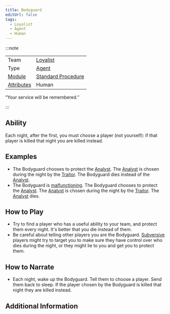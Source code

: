 ```yaml
---
title: Bodyguard
editUrl: false
tags:
  - Loyalist
  - Agent
  - Human
---
```


:::note


|                                     |                                                     |
| ----------------------------------- | --------------------------------------------------- |
| Team                                | [Loyalist](/swtcpedia/loyalist)                     |
| Type                                | [Agent](/swtcpedia/agent)                           |
| [Module](/swtcpedia/module)         | [Standard Procedure](/swtcpedia/standard-procedure) |
| [Attributes](/swtcpedia/attributes) | Human                                               |

“Your service will be remembered.”

:::

## Ability

Each night, after the first, you must choose a player (not yourself): if that player is killed that night you are killed instead.

## Examples

* The Bodyguard chooses to protect the [Analyst](/swtcpedia/analyst). The [Analyst](/swtcpedia/analyst) is chosen during the night by the [Traitor](/swtcpedia/traitor). The Bodyguard dies instead of the [Analyst](/swtcpedia/analyst).
* The Bodyguard is [malfunctioning](/swtcpedia/malfunctioning). The Bodyguard chooses to protect the [Analyst](/swtcpedia/analyst). The [Analyst](/swtcpedia/analyst) is chosen during the night by the [Traitor](/swtcpedia/traitor). The [Analyst](/swtcpedia/analyst) dies.

## How to Play

* Try to find a player who has a useful ability to your team, and protect them every night. It's better that you die instead of them.
* Be careful about telling other players you are the Bodyguard. [Subversive](/swtcpedia/subversive) players might try to target you to make sure they have control over who dies during the night, or they might lie to you and get you to protect them.

## How to Narrate

* Each night, wake up the Bodyguard. Tell them to choose a player. Send them back to sleep. If the player chosen by the Bodyguard is killed that night they are killed instead.

## Additional Information
